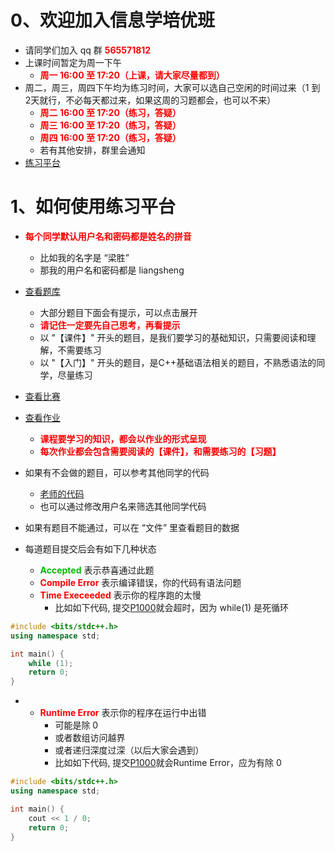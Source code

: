 # 0、欢迎加入信息学培优班
* 请同学们加入 qq 群 **<font color="#FF0000">565571812</font>**
* 上课时间暂定为周一下午
    * **<font color="#FF0000">周一 16:00 至 17:20（上课，请大家尽量都到）</font>**
* 周二，周三，周四下午均为练习时间，大家可以选自己空闲的时间过来（1 到 2天就行，不必每天都过来，如果这周的习题都会，也可以不来）
    * **<font color="#FF0000">周二 16:00 至 17:20（练习，答疑）</font>**
    * **<font color="#FF0000">周三 16:00 至 17:20（练习，答疑）</font>**
    * **<font color="#FF0000">周四 16:00 至 17:20（练习，答疑）</font>**
    * 若有其他安排，群里会通知
* [练习平台](http://43.136.49.238/d/gzezoi2023/)

# 1、如何使用练习平台
* **<font color="#FF0000">每个同学默认用户名和密码都是姓名的拼音</font>**
    * 比如我的名字是 “梁胜”
    * 那我的用户名和密码都是 liangsheng
* [查看题库](http://43.136.49.238/d/gzezoi2023/p)
    * 大部分题目下面会有提示，可以点击展开
    * **<font color="#FF0000">请记住一定要先自己思考，再看提示</font>**
    * 以 "【课件】" 开头的题目，是我们要学习的基础知识，只需要阅读和理解，不需要练习
    * 以 "【入门】" 开头的题目，是C++基础语法相关的题目，不熟悉语法的同学，尽量练习
* [查看比赛](http://43.136.49.238/d/gzezoi2023/contest)
* [查看作业](http://43.136.49.238/d/gzezoi2023/homework)
    * **<font color="#FF0000">课程要学习的知识，都会以作业的形式呈现</font>**
    * **<font color="#FF0000">每次作业都会包含需要阅读的【课件】，和需要练习的【习题】</font>**

* 如果有不会做的题目，可以参考其他同学的代码
    * [老师的代码](http://43.136.49.238/d/gzezoi2023/record?uidOrName=2)
    * 也可以通过修改用户名来筛选其他同学代码
* 如果有题目不能通过，可以在 “文件” 里查看题目的数据

* 每道题目提交后会有如下几种状态
    * **<font color="#00BB00">Accepted</font>** 表示恭喜通过此题
    * **<font color="#FF0000">Compile Error</font>** 表示编译错误，你的代码有语法问题
    * **<font color="#FF0000">Time Execeeded</font>** 表示你的程序跑的太慢
        * 比如如下代码, 提交[P1000](http://43.136.49.238/d/gzezoi2023/p/P1000)就会超时，因为 while(1) 是死循环

```c++
#include <bits/stdc++.h>
using namespace std;

int main() {
    while (1);
    return 0;
}
```
* 
    * **<font color="#FF0000">Runtime Error</font>** 表示你的程序在运行中出错
        * 可能是除 0
        * 或者数组访问越界
        * 或者递归深度过深（以后大家会遇到）
        * 比如如下代码, 提交[P1000](http://43.136.49.238/d/gzezoi2023/p/P1000)就会Runtime Error，应为有除 0
```c++
#include <bits/stdc++.h>
using namespace std;

int main() {
    cout << 1 / 0;
    return 0;
}
```